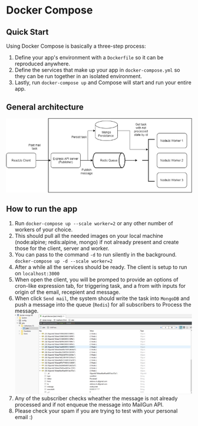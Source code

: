 # Docker Compose

## Quick Start

Using Docker Compose is basically a three-step process:

1. Define your app's environment with a `Dockerfile` so it can be
   reproduced anywhere.
2. Define the services that make up your app in `docker-compose.yml` so
   they can be run together in an isolated environment.
3. Lastly, run `docker-compose up` and Compose will start and run your entire
   app.

## General architecture

![](./docs/architecture.png)

## How to run the app

1. Run `docker-compose up --scale worker=2` or any other number of workers of your choice.
2. This should pull all the needed images on your local machine (node:alpine; redis:alpine, mongo) if not already present and create those for the client, server and worker.
3. You can pass to the command `-d` to run silently in the background. `docker-compose up -d --scale worker=2`
4. After a while all the services should be ready. The client is setup to run on `localhost:3000`
5. When open the client, you will be promped to provide an options of cron-like expression tab, for triggering task, and a from with inputs for origin of the email, recepient and message.
6. When click `Send mail`, the system should write the task into `MongoDB` and push a message into the queue (`Redis`) for all subscribers to Process the message.
   ![](./docs/mongo_tasks.JPG)
7. Any of the subscriber checks wheather the message is not already processed and if not enqueue the message into MailGun API.
8. Please check your spam if you are trying to test with your personal email :)
